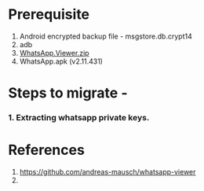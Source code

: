 # Prerequisite

1. Android encrypted backup file - msgstore.db.crypt14
2. adb
3. [WhatsApp.Viewer.zip](https://github.com/andreas-mausch/whatsapp-viewer/releases)
4. WhatsApp.apk (v2.11.431)

# Steps to migrate -

### 1. Extracting whatsapp private keys.



# References

1. https://github.com/andreas-mausch/whatsapp-viewer
2. 